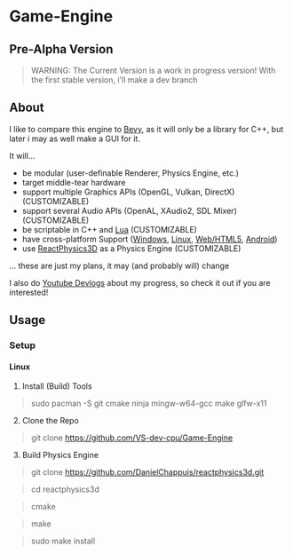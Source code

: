 # Game-Engine
## Pre-Alpha Version
> WARNING: The Current Version is a work in progress version!
> With the first stable version, i'll make a dev branch

## About

I like to compare this engine to [Bevy](https://bevyengine.org/), as it will only be a library for C++, but later i may as well make a GUI for it.

It will...
- be modular (user-definable Renderer, Physics Engine, etc.)
- target middle-tear hardware
- support multiple Graphics APIs (OpenGL, Vulkan, DirectX) (CUSTOMIZABLE)
- support several Audio APIs (OpenAL, XAudio2, SDL Mixer) (CUSTOMIZABLE)
- be scriptable in C++ and [Lua](https://www.lua.org/about.html) (CUSTOMIZABLE)
- have cross-platform Support ([Windows](https://www.mingw-w64.org/), [Linux](https://gcc.gnu.org/), [Web/HTML5](https://emscripten.org/), [Android](https://developer.android.com/))
- use [ReactPhysics3D](https://reactphysics3d.com/) as a Physics Engine (CUSTOMIZABLE)

... these are just my plans, it may (and probably will) change


I also do [Youtube Devlogs](https://www.youtube.com/channel/UCR8z9TUZnUDvs0XR0DUEnmw) about my progress, so check it out if you are interested!

## Usage

### Setup

#### Linux

1. Install (Build) Tools
> sudo pacman -S git cmake ninja mingw-w64-gcc make glfw-x11

2. Clone the Repo
> git clone https://github.com/VS-dev-cpu/Game-Engine

3. Build Physics Engine
> git clone https://github.com/DanielChappuis/reactphysics3d.git

> cd reactphysics3d

> cmake

> make

> sudo make install